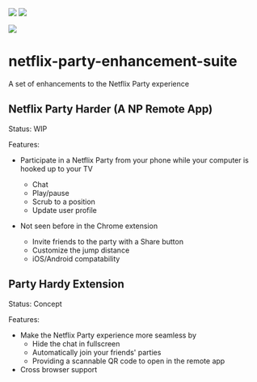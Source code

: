![](https://github.com/david-shortman/netflix-party-enhancement-suite/workflows/Tests/badge.svg) ![](https://github.com/david-shortman/netflix-party-enhancement-suite/workflows/Build/badge.svg)

![](https://codecov.io/gh/david-shortman/netflix-party-enhancement-suite/branch/master/graph/badge.svg)
# netflix-party-enhancement-suite
A set of enhancements to the Netflix Party experience

## Netflix Party Harder (A NP Remote App)

Status: WIP

Features:
- Participate in a Netflix Party from your phone while your computer is hooked up to your TV
  - Chat
  - Play/pause
  - Scrub to a position
  - Update user profile
  
- Not seen before in the Chrome extension
  - Invite friends to the party with a Share button
  - Customize the jump distance
  - iOS/Android compatability

## Party Hardy Extension

Status: Concept

Features:
- Make the Netflix Party experience more seamless by
  - Hide the chat in fullscreen
  - Automatically join your friends' parties
  - Providing a scannable QR code to open in the remote app
- Cross browser support
